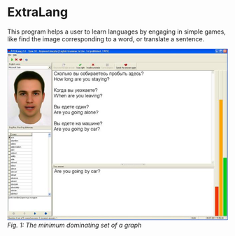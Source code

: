 # ExtraLang
This program helps a user to learn languages by engaging in simple games, like find the image corresponding to a word, or translate a sentence.

!["Screenshot1"](Screenshots/Screenshot.jpg)
*Fig. 1: The minimum dominating set of a graph*
